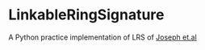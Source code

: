 # LinkableRingSignature


A Python practice implementation of LRS of [Joseph et.al](https://pdfs.semanticscholar.org/3c63/f7c90d79593fadfce16d54078ec1850bedc9.pdf)
